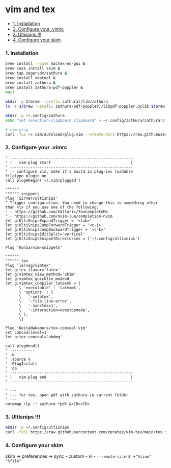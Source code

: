 # vim and tex
- [1. Installation](#1-installation)
- [2. Configure your .vimrc](#2-configure-your-vimrc)
- [3. Ultisnips !!!](#3-ultisnips-)
- [4. Configure your skim](#4-configure-your-skim)

### 1. Installation
```bash
brew install --cask mactex-no-gui &
brew cask install skim &
brew tap zegervdv/zathura &
brew install xdotool &
brew install zathura &
brew install zathura-pdf-poppler &
wait
 
mkdir -p $(brew --prefix zathura)/lib/zathura
ln -s $(brew --prefix zathura-pdf-poppler)/libpdf-poppler.dylib $(brew --prefix zathura)/lib/zathura/libpdf-poppler.dylib

mkdir -p ~/.config/zathura
echo "set selection-clipboard clipboard" > ~/.config/zathura/zathurarc

# vim-plug
curl -fLo ~/.vim/autoload/plug.vim --create-dirs https://raw.githubusercontent.com/junegunn/vim-plug/master/plug.vim
```

### 2. Configure your .vimrc
```vim
" ------------------------------------------------------
" |   vim-plug start                                   |
" ------------------------------------------------------
" -- configure vim, make it's build in plug-ins loadable
filetype plugin on
call plug#begin('~/.vim/plugged')

""""""
"""""" snippets
Plug 'SirVer/ultisnips'
" Trigger configuration. You need to change this to something other than <\> if you use one of the following:
" - https://github.com/Valloric/YouCompleteMe
" - https://github.com/nvim-lua/completion-nvim
let g:UltiSnipsExpandTrigger = '<tab>'
let g:UltiSnipsJumpForwardTrigger = '<c-j>'
let g:UltiSnipsJumpBackwardTrigger = '<c-k>'
let g:UltiSnipsEditSplit='vertical'
let g:UltiSnipsSnippetDirectories = ['~/.config/ultisnips']

Plug 'honza/vim-snippets'

""""""
"""""" tex
Plug 'lervag/vimtex'
let g:tex_flavor='latex'
let g:vimtex_view_method='skim'
let g:vimtex_quickfix_mode=0
let g:vimtex_compiler_latexmk = {
      \ 'executable' : 'latexmk',
      \ 'options' : [
      \   '-xelatex',
      \   '-file-line-error',
      \   '-synctex=1',
      \   '-interaction=nonstopmode',
      \ ],
      \}

Plug 'KeitaNakamura/tex-conceal.vim'
set conceallevel=1
let g:tex_conceal='abdmg'

call plug#end()
" -----------
" :w
" :source %
" :PlugInstall
" :qa
" ------------------------------------------------------
" |   vim-plug end                                     |
" ------------------------------------------------------

" ---
" --- for tex, open pdf with zathura in current folder
" ---
noremap \lp :! zathura *pdf &<CR><CR>
```

### 3. Ultisnips !!!
```bash
mkdir -p ~/.config/ultisnips
curl -fsSL https://raw.githubusercontent.com/zetatez/vim-tex/main/tex.snippets > ~/.config/ultisnips/tex.snippets
```

### 4. Configure your skim
skim -> preferences -> sync
    - custom
    - vi
    - `--remote-silent +"%line" "%file"`


